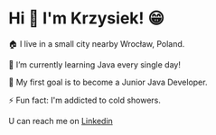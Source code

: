 # Hi 👋 I'm Krzysiek! 😁

🏠 I live in a small city nearby Wrocław, Poland.

🌱 I’m currently learning Java every single day!

🎯 My first goal is to become a Junior Java Developer.

⚡ Fun fact: I'm addicted to cold showers.

U can reach me on [Linkedin](https://www.linkedin.com/in/krzysztof-przystarz/)

